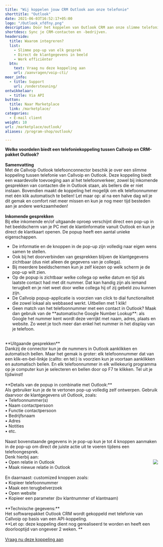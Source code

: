 ```yaml
---
title: "Wij koppelen jouw CRM Outlook aan onze telefonie"
shorttitle: "Outlook"
date: 2021-06-03T16:52:17+05:00
logo: "/Outlook_xfdfny.png"
description: Door het koppelen van Outlook CRM aan onze slimme telefonie werk je een stuk efficienter.
shortdesc: Sync je CRM-contacten en -bedrijven.
headerside:
  title: Waarom integreren?
  list:
    - Slimme pop-up van elk gesprek
    - Direct de klantgegevens in beeld
    - Werk efficiënter
  btn:
    text: Vraag nu deze koppeling aan
    url: /aanvragen/voip-cti/
meer_info:
  - title: Support
    url: /ondersteuning/
ontwikkelaar:
  - title: Via API
button:
  title: Naar Marketplace
  link: /marketplace/
categories:
  - E-mail client
weight: 10
url: /marketplace/outlook/
aliases: /program-shop/outlook/

---
```


**Welke voordelen biedt een telefoniekoppeling tussen Callvoip en CRM-pakket Outlook?**<br>
<br>
**Samenvatting**<br>
Met de Callvoip Outlook telefoonconnector beschik je over een slimme koppeling tussen telefonie van Callvoip en Outlook. Deze koppeling biedt een waardevolle toevoeging aan al het telefoonverkeer, zowel bij inkomende gesprekken van contacten die in Outlook staan, als bellers die er niet instaan. Bovendien maakt de koppeling het mogelijk om elk telefoonnummer met één klik automatisch te bellen! Let maar op: al na een halve dag wil je dit gemak en comfort niet meer missen en kun je nog meer tijd besteden aan je andere werkzaamheden!<br>
<br>
**Inkomende gesprekken**<br>
Bij elke inkomende en/of uitgaande oproep verschijnt direct een pop-up in het beeldscherm van je PC met de klantinformatie vanuit Outlook en kun je direct de klantkaart openen. De popup heeft een aantal unieke eigenschappen. <br>
<div class="usp-list">
<ul>
<li>De informatie en de knoppen in de pop-up zijn volledig naar eigen wens samen te stellen.</li>
<li>Ook bij het doorverbinden van gesprekken blijven de klantgegevens zichtbaar (dus niet alleen de gegevens van je collega).</li>
<li>Bij meerdere beeldschermen kun je zelf kiezen op welk scherm je de pop-up wilt zien.</li>
<li>Op de popup is zichtbaar welke collega op welke datum en tijd als laatste contact had met dit nummer. Dat kan handig zijn als iemand terugbelt en je niet weet door welke collega hij of zij gebeld zou kunnen zijn.</li>
<li>De Callvoip popup-applicatie is voorzien van click to dial functionaliteit die zowel lokaal als webbased werkt. Uitbellen met 1 klik!</li>
<li>Geen match van het telefoonnummer met een contact in Outlook? Maak dan gebruik van de **automatische Google Number Lookup**: als Google het nummer kent wordt deze verrijkt met naam, adres, plaats en website. Zo weet je toch meer dan enkel het nummer in het display van je telefoon.</li>
</ul>
</div>
<br>
**Uitgaande gesprekken**<br>
Dankzij de connector kun je de nummers in Outlook aanklikken en automatisch bellen. Maar het gemak is groter: elk telefoonnummer dat van een klik-en-bel-linkje (callto: en tel:) is voorzien kun je voortaan aanklikken en automatisch bellen. En elk telefoonnummer in elk willekeurig programma op je computer kun je selecteren en bellen door op F7 te klikken. Tel uit je tijdwinst! <br>
<br>
**Details van de popup in combinatie met Outlook:**<br>
Als gebruiker kun je de te vertonen pop-up volledig zelf ontwerpen. Gebruik daarvoor de klantgegevens uit Outlook, zoals: <br>
• Telefoonnummer(s)<br>
• Naam contactpersoon<br>
• Functie contactpersoon<br>
• Bedrijfsnaam<br>
• Adres <br>
• Notities <br>
• etc. <br>
<br>
Naast bovenstaande gegevens in je pop-up kun je tot 4 knoppen aanmaken in de pop-up om direct de juiste actie uit te voeren tijdens een telefoongesprek. <br>
Denk hierbij aan:<br><img src="https://res.cloudinary.com/callvoip/image/upload/popup_crm_jmr7fc.png" style="float:right">
• Open relatie in Outlook<br>
• Maak niewue relatie in Outlook<br>
<br>
En daarnaast: customized knoppen zoals: <br>
• Kopieer telefoonnummer<br>
• Maak een terugbelverzoek<br>
• Open website <br>
• Kopieer een parameter (bv klantnummer of klantnaam) <br>
<br>
**Technische gegevens:**<br>
Het softwarepakket Outlook CRM wordt gekoppeld met telefonie van Callvoip op basis van een API-koppeling.<br>
**Let op: deze koppeling dient nog gerealiseerd te worden en heeft een doorlooptijd van ongeveer 2 weken. **<br>
<br><a href="/aanvragen/voip-cti/" class="button">Vraag nu deze koppeling aan</a>
